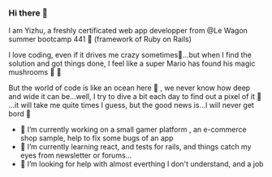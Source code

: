 ### Hi there 👋

I am Yizhu, a freshly certificated web app developper from @Le Wagon summer bootcamp 441 🤩 (framework of Ruby on Rails)

I love coding, even if it drives me crazy sometimes🤯...but when I find the solution and got things done, I feel like a super Mario has found his magic mushrooms 🌟 🌟

But the world of code is like an ocean here 🌊 , we never know how deep and wide it can be...well, I try to dive a bit each day to find out a pixel of it 🍰 ...it will take me quite times I guess, but the good news is...I will never get bord 🌈

- 🔭 I’m currently working on a small gamer platform , an e-commerce shop sample, help to fix some bugs of an app 
- 🌱 I’m currently learning react, and tests for rails, and things catch my eyes from newsletter or forums...
- 🤔 I’m looking for help with almost everthing I don't understand, and a job 
